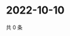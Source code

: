 # 2022-10-10

共 0 条

<!-- BEGIN WEIBO -->
<!-- 最后更新时间 Mon Oct 10 2022 04:20:15 GMT+0800 (China Standard Time) -->

<!-- END WEIBO -->
